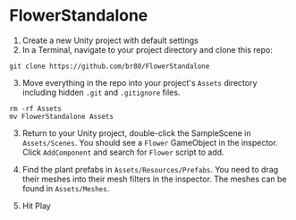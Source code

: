 # FlowerStandalone

1. Create a new Unity project with default settings
2. In a Terminal, navigate to your project directory and clone this repo:

`git clone https://github.com/br80/FlowerStandalone`

3. Move everything in the repo into your project's `Assets` directory including hidden `.git` and `.gitignore` files.

```
rm -rf Assets
mv FlowerStandalone Assets
```
3. Return to your Unity project, double-click the SampleScene in `Assets/Scenes`. You should see a `Flower` GameObject in the inspector. Click `AddComponent` and search for `Flower` script to add.

4. Find the plant prefabs in `Assets/Resources/Prefabs`. You need to drag their meshes into their mesh filters in the inspector. The meshes can be found in `Assets/Meshes`.

5. Hit Play

